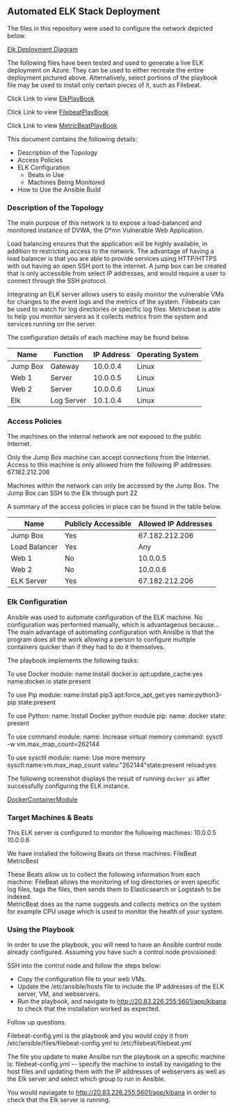 ## Automated ELK Stack Deployment

The files in this repository were used to configure the network depicted below.

[Elk Deployment Diagram](https://drive.google.com/file/d/1SdAkdIedJS60YqbYH1-PNQrRn1MVoAfY/view?usp=sharing)

The following files have been tested and used to generate a live ELK deployment on Azure. They can be used to either recreate the entire deployment pictured above. Alternatively, select portions of the playbook file may be used to install only certain pieces of it, such as Filebeat.

Click Link to view [ElkPlayBook](https://docs.google.com/document/d/1vMusWICrrrCwiz38tOSiwu0Y9bDw8ir9aBFiqgAFPRo/edit?usp=sharing)

Click Link to view [FilebeatPlayBook](https://docs.google.com/document/d/1h_wC04IJgCAggkhUdcfUrct9aqpFVnBflAWfgTbqfcQ/edit?usp=sharing)

Click Link to view [MetricBeatPlayBook](https://docs.google.com/document/d/19ENDVzMKCAqhpy8mBKDVSI5kZ5n6zhTB6H6Igw12lls/edit?usp=sharing)

This document contains the following details:
- Description of the Topology
- Access Policies
- ELK Configuration
  - Beats in Use
  - Machines Being Monitored
- How to Use the Ansible Build


### Description of the Topology

The main purpose of this network is to expose a load-balanced and monitored instance of DVWA, the D*mn Vulnerable Web Application.

Load balancing ensures that the application will be highly available, in addition to restricting access to the network.
The advantage of having a load balancer is that you are able to provide services using HTTP/HTTPS with out having an open SSH port to the internet.  A jump box can be created that is only accessible from select IP addresses, and would require a user to connect through the SSH protocol.

Integrating an ELK server allows users to easily monitor the vulnerable VMs for changes to the event logs and the metrics of the system.
Filebeats can be used to watch for log directories or specific log files. 
Metricbeat is able to help you monitor servers as it collects metrics from the system and services running on the server.  

The configuration details of each machine may be found below.


| Name     | Function  | IP Address   | Operating System |
|----------|-----------|--------------|------------------|
| Jump Box | Gateway   | 10.0.0.4     | Linux            |
| Web 1    | Server    | 10.0.0.5     | Linux            |
| Web 2    | Server    | 10.0.0.6     | Linux            |
| Elk      | Log Server| 10.1.0.4     | Linux            |

### Access Policies

The machines on the internal network are not exposed to the public Internet. 

Only the Jump Box machine can accept connections from the Internet. Access to this machine is only allowed from the following IP addresses:
     67.182.212.206

Machines within the network can only be accessed by the Jump Box.
The Jump Box can SSH to the Elk through port 22

A summary of the access policies in place can be found in the table below.

| Name          | Publicly Accessible | Allowed IP Addresses |
|---------------|---------------------|----------------------|
| Jump Box      | Yes                 | 67.182.212.206       |
| Load Balancer | Yes                 | Any                  |
| Web 1         | No                  | 10.0.0.5             |
| Web 2         | No                  | 10.0.0.6             |
| ELK Server    | Yes                 | 67.182.212.206       |

### Elk Configuration

Ansible was used to automate configuration of the ELK machine. No configuration was performed manually, which is advantageous because...
The main advantage of automating configuration with Anislbe is that the program does all the work allowing a person to configure multiple containers quicker than if they had to do it themselves.  

The playbook implements the following tasks:

To use Docker module:  name:Install docker.io apt:update_cache:yes name:docker.io state:present

To use Pip module:  name:Install pip3 apt:force_apt_get:yes name:python3-pip state:present 

To use Python:  name: Install Docker python module pip: name: docker state: present 

To use command module:  name: Increase virtual memory command: sysctl -w vm.max_map_count=262144

To use sysctll module:  name: Use more memory sysctl:name:vm.max_map_count valeu:"262144"state:present reload:yes

The following screenshot displays the result of running `docker ps` after successfully configuring the ELK instance.

[DockerContainerModule](https://github.com/Slywon/Project1/blob/1f8dae9316bac26186d349730800ec62de433a0b/Docker_container_module_screenshot)

### Target Machines & Beats
This ELK server is configured to monitor the following machines:
10.0.0.5
10.0.0.6

We have installed the following Beats on these machines:
 FileBeat
 MetricBest 

These Beats allow us to collect the following information from each machine:
FileBeat allows the monitoring of log directories or even specific log files, tags the files, then sends them to Elasticsearch or Logstash to be indexed.  
MetricBeat does as the name suggests and collects metrics on the system for example CPU usage which is used to monitor the health of your system.  

### Using the Playbook
In order to use the playbook, you will need to have an Ansible control node already configured. Assuming you have such a control node provisioned: 

SSH into the control node and follow the steps below:
- Copy the configuration file to your web VMs.
- Update the /etc/ansible/hosts file to include the IP addresses of the ELK server, VM, and webservers.  
- Run the playbook, and navigate to http://20.83.226.255:5601/app/kibana to check that the installation worked as expected.

Follow up questions.

Filebeat-config.yml is the playbook and you would copy it from /etc/ansible/files/filebeat-config.yml to /etc/filebeat/filebeat.yml

The file you update to make Ansilbe run the playbook on a specific machine is:  filebeat-config.yml -- specify the machine to install by navigating to the host files and updating them with the IP addresses of webservers as well as the Elk server and select which group to run in Ansible.  

You would naviagate to http://20.83.226.255:5601/app/kibana in order to check that the Elk server is running.  

